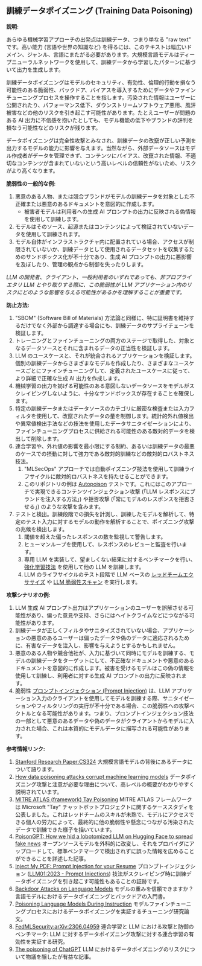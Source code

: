 ## 訓練データポイズニング (Training Data Poisoning)

**説明:**

あらゆる機械学習アプローチの出発点は訓練データ、つまり単なる "raw text" です。高い能力 (言語や世界の知識など) を得るには、このテキストは幅広いドメイン、ジャンル、言語にまたがる必要があります。大規模言語モデルはディープニューラルネットワークを使用して、訓練データから学習したパターンに基づいて出力を生成します。

訓練データポイズニングはモデルのセキュリティ、有効性、倫理的行動を損なう可能性のある脆弱性、バックドア、バイアスを導入するためにデータやファインチューニングプロセスを操作することを指します。汚染された情報はユーザーに公開されたり、パフォーマンス低下、ダウンストリームソフトウェア悪用、風評被害などの他のリスクを引き起こす可能性があります。たとえユーザーが問題のある AI 出力に不信感を抱いたとしても、モデル機能の低下やブランドの評判を損なう可能性などのリスクが残ります。

データポイズニングは完全性攻撃とみなされ、訓練データの改竄が正しい予測を出力するモデルの能力に影響を与えます。当然ながら、外部データソースはモデル作成者がデータを管理できず、コンテンツにバイアス、改竄された情報、不適切なコンテンツが含まれていないという高いレベルの信頼性がないため、リスクがより高くなります。

**脆弱性の一般的な例:**

1. 悪意のある人物、または競合ブランドがモデルの訓練データを対象とした不正確または悪意のあるドキュメントを意図的に作成します。
   - 被害者モデルは利用者への生成 AI プロンプトの出力に反映される偽情報を使用して訓練します。
2. モデルはそのソース、起源またはコンテンツによって検証されていないデータを使用して訓練されます。
3. モデル自体がインフラストラクチャ内に配置されている場合、アクセスが制限されていないか、訓練データとして使用されるデータセットを収集するためのサンドボックス化が不十分であり、生成 AI プロンプトの出力に悪影響を及ぼしたり、管理の観点から制御を失ったりします。

*LLM の開発者、クライアント、一般利用者のいずれであっても、非プロプライエタリ LLM とやり取りする際に、この脆弱性が LLM アプリケーション内のリスクにどのような影響を与える可能性があるかを理解することが重要です。*

**防止方法:**

1. "SBOM" (Software Bill of Materials) 方法論と同様に、特に証明書を維持するだけでなく外部から調達する場合にも、訓練データのサプライチェーンを検証します。
2. トレーニングとファインチューニングの両方のステージで取得した、対象となるデータソースとそれに含まれるデータの正当性を検証します。
3. LLM のユースケースと、それが統合されるアプリケーションを検証します。個別の訓練データからさまざまなモデルを作成したり、さまざまなユースケースごとにファインチューニングして、定義されたユースケースに従って、より詳細で正確な生成 AI 出力を作成します。
4. 機械学習の出力を妨げる可能性のある意図しないデータソースをモデルがスクレイピングしないように、十分なサンドボックスが存在することを確保します。
5. 特定の訓練データまたはデータソースのカテゴリに厳密な検査または入力フィルタを使用して、改竄されたデータの量を制御します。統計的外れ値検出や異常値検出手法などの技法を使用したデータサニタイゼーションにより、ファインチューニングプロセスに供給される可能性のある敵対的データを検出して削除します。
6. 連合学習や、外れ値の影響を最小限にする制約、あるいは訓練データの最悪のケースでの摂動に対して強力である敵対的訓練などの敵対的ロバストネス技法。
   1. "MLSecOps" アプローチでは自動ポイズニング技法を使用して訓練ライフサイクルに敵対的ロバストネスを持たせることができます。
   2. このリポジトリの例は [Autopoison](https://github.com/azshue/AutoPoison) テストです。これにはこのアプローチで実現できるコンテンツインジェクション攻撃 (「LLM レスポンスにブランドを注入する方法」) や拒否攻撃 (「常にモデルのレスポンスを拒否させる」) のような攻撃を含みます。
7. テストと検出。訓練段階での損失を計測し、訓練したモデルを解析して、特定のテスト入力に対するモデルの動作を解析することで、ポイズニング攻撃の兆候を検出します。
   1. 閾値を超えた偏ったレスポンスの数を監視して警告します。
   2. ヒューマンループを使用して、レスポンスのレビューと監査を行います。
   3. 専用 LLM を実装して、望ましくない結果に対するベンチマークを行い、[強化学習技法](https://wandb.ai/ayush-thakur/Intro-RLAIF/reports/An-Introduction-to-Training-LLMs-Using-Reinforcement-Learning-From-Human-Feedback-RLHF---VmlldzozMzYyNjcy) を使用して他の LLM を訓練します。
   4. LLM のライフサイクルのテスト段階で LLM ベースの [レッドチームエクササイズ](https://www.anthropic.com/index/red-teaming-language-models-to-reduce-harms-methods-scaling-behaviors-and-lessons-learned) や [LLM 脆弱性スキャン](https://github.com/leondz/garak) を実行します。

**攻撃シナリオの例:**

1. LLM 生成 AI プロンプト出力はアプリケーションのユーザーを誤解させる可能性があり、偏った意見や支持、さらにはヘイトクライムなどにつながる可能性があります。
2. 訓練データが正しくフィルタやサニタイズされていない場合、アプリケーションの悪意のあるユーザーは偏ったデータや偽のデータに適応されるために、有害なデータを注入し、影響を与えようとするかもしれません。
3. 悪意のある人物や競合他社が、入力に基づいて同時にモデルを訓練する、モデルの訓練データをターゲットにして、不正確なドキュメントや悪意のあるドキュメントを意図的に作成します。被害を受けるモデルはこの偽の情報を使用して訓練し、利用者に対する生成 AI プロンプトの出力に反映されます。
4. 脆弱性 [プロンプトインジェクション (Prompt Injection)](LLM01_PromptInjection.md) は、LLM アプリケーション入力のクライアントを使用してモデルを訓練する際、サニタイゼーションやフィルタリングの実行が不十分である場合、この脆弱性への攻撃ベクトルとなる可能性があります。つまり、プロンプトインジェクション技法の一部として悪意のあるデータや偽のデータがクライアントからモデルに入力された場合、これは本質的にモデルデータに描写される可能性があります。

**参考情報リンク:**

1. [Stanford Research Paper:CS324](https://stanford-cs324.github.io/winter2022/lectures/data/) 大規模言語モデルの背後にあるデータについて語ります。
2. [How data poisoning attacks corrupt machine learning models](https://www.csoonline.com/article/3613932/how-data-poisoning-attacks-corrupt-machine-learning-models.html) データポイズニング攻撃と注意が必要な理由について、高レベルの概要がわかりやすく説明されています。
3. [MITRE ATLAS (framework) Tay Poisoning](https://atlas.mitre.org/studies/AML.CS0009/) MITRE ATLAS フレームワークは Microsoft "Tay" チャットボットプロジェクトに関するケーススタディを公表しました。これはレッドチームのスキルが未熟で、モデルにアクセスできる個人の労力によって、最終的に他の脆弱性や懸念につながる汚染されたデータで訓練できた様子を描いています。
4. [PoisonGPT: How we hid a lobotomized LLM on Hugging Face to spread fake news](https://blog.mithrilsecurity.io/poisongpt-how-we-hid-a-lobotomized-llm-on-hugging-face-to-spread-fake-news/) オープンソースモデルを外科的に改変し、それをプロバイダにアップロードして、標準ベンチマークで検出されずに誤った情報を広めることができることを詳述した記事。
5. [Inject My PDF: Prompt Injection for your Resume](https://kai-greshake.de/posts/inject-my-pdf/) プロンプトインジェクション ([LLM01:2023 - Prompt Injections](LLM01_PromptInjection.md)) 技法がスクレイピング時に訓練データポイズニングを引き起こす可能性もあることの証跡です。
6. [Backdoor Attacks on Language Models](https://towardsdatascience.com/backdoor-attacks-on-language-models-can-we-trust-our-models-weights-73108f9dcb1f) モデルの重みを信頼できますか？言語モデルにおけるデータポイズニングとバックドアの入門書。
7. [Poisoning Language Models During Instruction](https://arxiv.org/abs/2305.00944) モデルファインチューニングプロセスにおけるデータポイズニングを実証するチューニング研究論文。
8. [FedMLSecurity:arXiv:2306.04959](https://arxiv.org/abs/2306.04959) 連合学習と LLM における攻撃と防御のベンチマーク: LLM に対するデータポイズニング攻撃に対する連合学習の有効性を実証する研究。
9. [The poisoning of ChatGPT](https://softwarecrisis.dev/letters/the-poisoning-of-chatgpt/) LLM におけるデータポイズニングのリスクについて物議を醸したが有益な記事。
